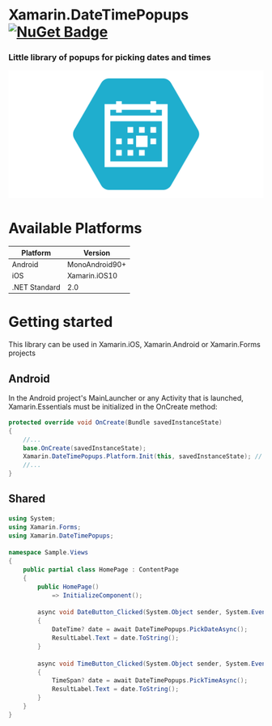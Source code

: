 # Xamarin.DateTimePopups [![NuGet Badge](https://buildstats.info/nuget/Xamarin.DateTimePopups)](https://www.nuget.org/packages/Xamarin.DateTimePopups/)
### Little library of popups for picking dates and times

![header](/header.svg)

# Available Platforms

| Platform | Version |
| --- | --- |
| Android | MonoAndroid90+|
| iOS | Xamarin.iOS10 |
| .NET Standard | 2.0 |

# Getting started
This library can be used in Xamarin.iOS, Xamarin.Android or Xamarin.Forms projects

## Android
In the Android project's MainLauncher or any Activity that is launched, Xamarin.Essentials must be initialized in the OnCreate method:
```csharp
protected override void OnCreate(Bundle savedInstanceState)
{
    //...
    base.OnCreate(savedInstanceState);
    Xamarin.DateTimePopups.Platform.Init(this, savedInstanceState); // add this line to your code, it may also be called: bundle
    //...
}
 ```
 
## Shared

```csharp
using System;
using Xamarin.Forms;
using Xamarin.DateTimePopups;

namespace Sample.Views
{
    public partial class HomePage : ContentPage
    {
        public HomePage()
            => InitializeComponent();

        async void DateButton_Clicked(System.Object sender, System.EventArgs e)
        {
            DateTime? date = await DateTimePopups.PickDateAsync();
            ResultLabel.Text = date.ToString();
        }

        async void TimeButton_Clicked(System.Object sender, System.EventArgs e)
        {
            TimeSpan? date = await DateTimePopups.PickTimeAsync();
            ResultLabel.Text = date.ToString();
        }
    }
}
 ```
